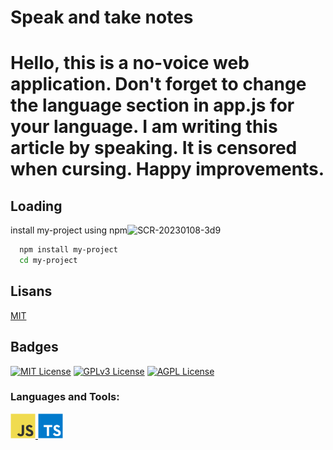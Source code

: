 
# Speak and take notes

# Hello, this is a no-voice web application. Don't forget to change the language section in app.js for your language. I am writing this article by speaking. It is censored when cursing. Happy improvements.



  
## Loading

install my-project using npm![SCR-20230108-3d9](https://user-images.githubusercontent.com/77614149/211173907-3c6afe14-bade-4106-b55e-1643735ed553.jpeg)


```bash 
  npm install my-project
  cd my-project
```
    
## Lisans

[MIT](https://choosealicense.com/licenses/mit/)

  
## Badges



[![MIT License](https://img.shields.io/badge/License-MIT-green.svg)](https://choosealicense.com/licenses/mit/)
[![GPLv3 License](https://img.shields.io/badge/License-GPL%20v3-yellow.svg)](https://opensource.org/licenses/)
[![AGPL License](https://img.shields.io/badge/license-AGPL-blue.svg)](http://www.gnu.org/licenses/agpl-3.0)

  

<h3 align="left">Languages and Tools:</h3>
<p align="left"> <a href="https://developer.mozilla.org/en-US/docs/Web/JavaScript" target="_blank" rel="noreferrer"> <img src="https://raw.githubusercontent.com/devicons/devicon/master/icons/javascript/javascript-original.svg" alt="javascript" width="40" height="40"/> </a> <a href="https://www.typescriptlang.org/" target="_blank" rel="noreferrer"> <img src="https://raw.githubusercontent.com/devicons/devicon/master/icons/typescript/typescript-original.svg" alt="typescript" width="40" height="40"/> </a> </p>

  
